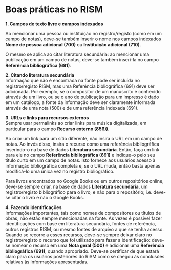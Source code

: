 # Boas práticas no RISM

**1. Campos de texto livre e campos indexados**

Ao mencionar uma pessoa ou instituição no registro/registo (como em um campo de notas), deve-se também inserir o nome nos campos indexados **Nome de pessoa adicional (700)** ou **Instituição adicional (710)**.

O mesmo se aplica ao citar literatura secundária: ao mencionar uma publicação em um campo de notas, deve-se também inseri-la no campo **Referência bibliográfica (691)**.

**2. Citando literatura secundária**  
Informação que não é encontrada na fonte pode ser incluída no registro/registo RISM, mas uma Referência bibliográfica (691) deve ser adicionada. Por exemplo, se o compositor de um manuscrito é conhecido através de um livro, ou se o ano de publicação para um impresso é dado em um catálogo, a fonte da informação deve ser claramente informada através de uma nota (500) e de uma referência indexada (691).

**3. URLs e links para recursos externos**  
Sempre usar permalinks ao criar links para música digitalizada, em particular para o campo **Recurso externo (856))**.  
  
Ao criar um link para um sítio diferente, não insira o URL em um campo de notas. Ao invés disso, insira o recurso como uma referência bibliográfica inserindo-o na base de dados **Literatura secundária**. Então, faça um link para ele no campo **Referência bibliográfica (691)** e indique-o pelo seu título curto em um campo de notas. Isto fornece aos usuários acesso à informação bibliográfica completa e, se o URL muda, então basta apenas modificá-lo uma única vez no registro bibliográfico.

Para livros encontrados no Google Books ou em outros repositórios online, deve-se sempre criar, na base de dados **Literatura secundária**, um registro/registo bibliográfico para o livro, e não para o repositório; i.e. deve-se citar o livro e não o Google Books.

**4. Fazendo identificações**  
Informações importantes, tais como nomes de compositores ou títulos de obras, não estão sempre mencionadas na fonte. Às vezes é possível fazer identificações com base em literatura secundária, fontes de referência, outros registros RISM, ou mesmo fontes de arquivo a que se tenha acesso. Quando se recorre a esses recursos, deve-se sempre deixar claro no registro/registo o recurso que foi utilizado para fazer a identificação: deve-se nomear o recurso em uma **Nota geral (500)** e adicionar uma **Referência bibliográfica (691)**, quando apropriado. Deve-se certificar de que estará claro para os usuários posteriores do RISM como se chegou às conclusões relativas às informações apresentadas.
